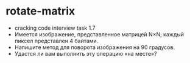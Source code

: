 # rotate-matrix
* cracking code interview task 1.7
* Имеется изображение, представленное матрицей N×N; каждый пиксел представлен 4 байтами.
* Напишите метод для поворота изображения на 90 градусов.
* Удастся ли вам выполнить эту операцию «на месте»?
